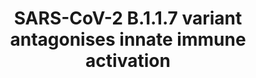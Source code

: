 ---
annotations:
- id: CL:0002631
  parent: animal cell
  type: Cell Type Ontology
  value: epithelial cell of upper respiratory tract
- id: DOID:0080600
  parent: disease by infectious agent
  type: Disease Ontology
  value: COVID-19
- id: DOID:2945
  parent: disease by infectious agent
  type: Disease Ontology
  value: severe acute respiratory syndrome
- id: PW:0000234
  parent: regulatory pathway
  type: Pathway Ontology
  value: innate immune response pathway
authors:
- Khanspers
- NhungP
- Mkutmon
- Larsgw
communities:
- COVID19
description: 'This pathway describes the antagonistic effects of the SARS-CoV-2 B.1.1.7
  (Alpha) variant on innate immune activation. The pathway is based on Figure 5 from
  [https://www.biorxiv.org/content/10.1101/2021.06.06.446826v1.full Thorne et al.]  SARS-CoV-2
  is known to antagonize innate immune activation, and the highly transmissible B.1.1.7
  variant does this more effectively by increased RNA synthesis and increased protein
  expression of key innate immune antagonists, orf9b, orf6 and N: N prevents activation
  of RNA sensor RIG-1 (DDX58), orf6 inhibits IRF3 nuclear translocation and subsequent
  type 1 interferon production and orf9b inhibits RNA-sensing by binding to TOM70
  (TOMM70). The latter interaction is regulated by phosphorylation of orf9b on Ser53;
  orf9b that is phosphorylated on Ser53 cannot bind to TOM70.'
last-edited: 2023-02-01
ndex: 215d0261-da34-11eb-b666-0ac135e8bacf
organisms:
- Homo sapiens
redirect_from:
- /index.php/Pathway:WP5116
- /instance/WP5116
- /instance/WP5116_r125318
revision: r125318
schema-jsonld:
- '@context': https://schema.org/
  '@id': https://wikipathways.github.io/pathways/WP5116.html
  '@type': Dataset
  creator:
    '@type': Organization
    name: WikiPathways
  description: 'This pathway describes the antagonistic effects of the SARS-CoV-2
    B.1.1.7 (Alpha) variant on innate immune activation. The pathway is based on Figure
    5 from [https://www.biorxiv.org/content/10.1101/2021.06.06.446826v1.full Thorne
    et al.]  SARS-CoV-2 is known to antagonize innate immune activation, and the highly
    transmissible B.1.1.7 variant does this more effectively by increased RNA synthesis
    and increased protein expression of key innate immune antagonists, orf9b, orf6
    and N: N prevents activation of RNA sensor RIG-1 (DDX58), orf6 inhibits IRF3 nuclear
    translocation and subsequent type 1 interferon production and orf9b inhibits RNA-sensing
    by binding to TOM70 (TOMM70). The latter interaction is regulated by phosphorylation
    of orf9b on Ser53; orf9b that is phosphorylated on Ser53 cannot bind to TOM70.'
  keywords:
  - DDX58
  - IFNB1
  - IKBKE
  - IRF3
  - MAVS
  - N
  - TBK1
  - TOMM70
  - TRAF3
  - TRAF6
  - orf6
  - orf9b
  license: CC0
  name: SARS-CoV-2 B.1.1.7 variant antagonises innate immune activation
seo: CreativeWork
title: SARS-CoV-2 B.1.1.7 variant antagonises innate immune activation
wpid: WP5116
---